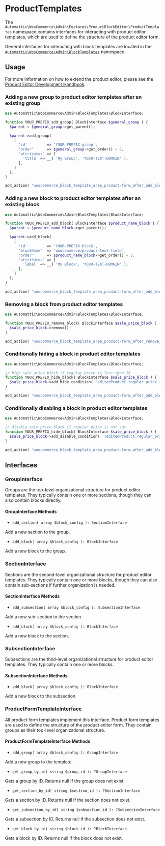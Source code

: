 # ProductTemplates

The `Automattic\WooCommerce\Admin\Features\ProductBlockEditor\ProductTemplates` namespace contains interfaces for interacting with product editor templates, which are used to define the structure of the product editor form.

General interfaces for interacting with block templates are located in the
[`Automattic\WooCommerce\Admin\BlockTemplates`](../../../BlockTemplates/README.md) namespace.

## Usage

For more information on how to extend the product editor, please see the [Product Editor Development Handbook](../../../../../../../docs/product-editor-development/README.md).

### Adding a new group to product editor templates after an existing group

```php
use Automattic\WooCommerce\Admin\BlockTemplates\BlockInterface;

function YOUR_PREFIX_add_group( BlockInterface $general_group ) {
  $parent = $general_group->get_parent();

  $parent->add_group(
    [
      'id'         => 'YOUR-PREFIX-group',
      'order'      => $general_group->get_order() + 5,
      'attributes' => [
        'title' => __( 'My Group', 'YOUR-TEXT-DOMAIN' ),
      ],
    ]
  );
}

add_action( 'woocommerce_block_template_area_product-form_after_add_block_general', 'YOUR_PREFIX_add_group' );
```

### Adding a new block to product editor templates after an existing block

```php
use Automattic\WooCommerce\Admin\BlockTemplates\BlockInterface;

function YOUR_PREFIX_add_block( BlockInterface $product_name_block ) {
  $parent = $product_name_block->get_parent();

  $parent->add_block(
    [
      'id'         => 'YOUR-PREFIX-block',
      'blockName'  => 'woocommerce/product-text-field',
      'order'      => $product_name_block->get_order() + 5,
      'attributes' => [
        'label' => __( 'My Block', 'YOUR-TEXT-DOMAIN' ),
      ],
    ]
  );
}

add_action( 'woocommerce_block_template_area_product-form_after_add_block_product-name', 'YOUR_PREFIX_add_block' );
```

### Removing a block from product editor templates

```php
use Automattic\WooCommerce\Admin\BlockTemplates\BlockInterface;

function YOUR_PREFIX_remove_block( BlockInterface $sale_price_block ) {
  $sale_price_block->remove();
}

add_action( 'woocommerce_block_template_area_product-form_after_remove_block_product-sale-price', 'YOUR_PREFIX_remove_block' );
```

### Conditionally hiding a block in product editor templates

```php
use Automattic\WooCommerce\Admin\BlockTemplates\BlockInterface;

// hide sale price block if regular_price is less than 10
function YOUR_PREFIX_hide_block( BlockInterface $sale_price_block ) {
  $sale_price_block->add_hide_condition( 'editedProduct.regular_price < 10' );
}

add_action( 'woocommerce_block_template_area_product-form_after_add_block_product-sale-price', 'YOUR_PREFIX_hide_block' );
```

### Conditionally disabling a block in product editor templates

```php
use Automattic\WooCommerce\Admin\BlockTemplates\BlockInterface;

// disable sale price block if regular_price is not set
function YOUR_PREFIX_hide_block( BlockInterface $sale_price_block ) {
  $sale_price_block->add_disable_condition( '!editedProduct.regular_price' );
}

add_action( 'woocommerce_block_template_area_product-form_after_add_block_product-sale-price', 'YOUR_PREFIX_hide_block' );
```

## Interfaces

### GroupInterface

Groups are the top-level organizational structure for product editor templates.
They typically contain one or more sections, though they can also contain
blocks directly.

#### GroupInterface Methods

-   `add_section( array $block_config ): SectionInterface`

Add a new section to the group.

-   `add_block( array $block_config ): BlockInterface`

Add a new block to the group.

### SectionInterface

Sections are the second-level organizational structure for product editor templates.
They typically contain one or more blocks, though they can also contain sub-sections
if further organization is needed.

#### SectionInterface Methods

-   `add_subsection( array $block_config ): SubsectionInterface`

Add a new sub-section to the section.

-   `add_block( array $block_config ): BlockInterface`

Add a new block to the section.

### SubsectionInterface

Subsections are the third-level organizational structure for product editor templates.
They typically contain one or more blocks.

#### SubsectionInterface Methods

-   `add_block( array $block_config ): BlockInterface`

Add a new block to the subsection.

### ProductFormTemplateInterface

All product form templates implement this interface.
Product form templates are used to define the structure of the product editor form.
They contain groups as their top-level organizational structure.

#### ProductFormTemplateInterface Methods

-   `add_group( array $block_config ): GroupInterface`

Add a new group to the template.

-   `get_group_by_id( string $group_id ): ?GroupInterface`

Gets a group by ID. Returns null if the group does not exist.

-   `get_section_by_id( string $section_id ): ?SectionInterface`

Gets a section by ID. Returns null if the section does not exist.

-   `get_subsection_by_id( string $subsection_id ): ?SubsectionInterface`

Gets a subsection by ID. Returns null if the subsection does not exist.

-   `get_block_by_id( string $block_id ): ?BlockInterface`

Gets a block by ID. Returns null if the block does not exist.
